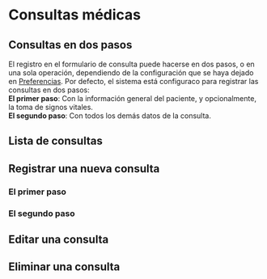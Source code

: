 # Consultas médicas

## Consultas en dos pasos

El registro en el formulario de consulta puede hacerse en dos pasos, o en una sola operación, dependiendo de la configuración que se haya dejado en [Preferencias](../configuraciones/preferencias.md). Por defecto, el sistema está configuraco para registrar las consultas en dos pasos:  
**El primer paso**: Con la información general del paciente, y opcionalmente, la toma de signos vitales.  
**El segundo paso**: Con todos los demás datos de la consulta.

## Lista de consultas

## Registrar una nueva consulta

### El primer paso

### El segundo paso

## Editar una consulta

## Eliminar una consulta

